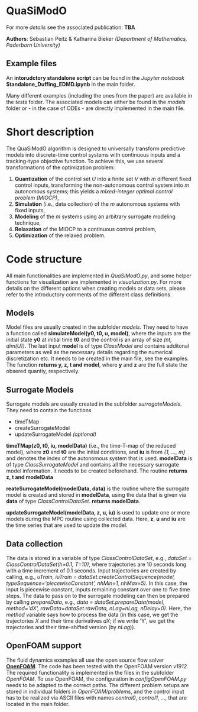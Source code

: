 # QuaSiModO

For more *details* see the associated publication: **TBA**

**Authors**: Sebastian Peitz & Katharina Bieker *(Department of Mathematics, Paderborn University)*

## Example files
An **intorudctory standalone script** can be found in the *Jupyter notebook* **Standalone_Duffing_EDMD.ipynb** in the main folder.

Many different examples (including the ones from the paper) are available in the *tests* folder. The associated models can either be found in the *models* folder or - in the case of ODEs - are directly implemented in the main file.

# Short description
The QuaSiModO algorithm is designed to universally transform predictive models into discrete-time control systems with continuous inputs and a tracking-type objective function. To achieve this, we use several transformations of the optimization problem:

1. **Quantization** of the control set *U* into a finite set *V* with *m* different fixed control inputs, transforming the non-autonomous control system into *m* autonomous systems; this yields a *mixed-integer optimal control problem (MIOCP)*,
2. **Simulation** (i.e., data collection) of the *m* autonomous systems with fixed inputs,
3. **Modeling** of the *m* systems using an arbitrary surrogate modeling technique,
4. **Relaxation** of the MIOCP to a continuous control problem,
5. **Optimization** of the relaxed problem.

# Code structure
All main functionalities are implemented in *QuaSiModO.py*, and some helper functions for visualization are implemented in *visualization.py*. For more details on the different options when creating models or data sets, please refer to the introductory comments of the different class definitions.

## Models
Model files are usually created in the subfolder *models*. They need to have a function called **simulateModel(y0, t0, u, model)**, where the inputs are the initial state **y0** at initial time **t0** and the control is an array of size *(nt, dim(U))*. The last input **model** is of type *ClassModel* and contains additonal parameters as well as the necessary details regarding the numerical discretization etc. It needs to be created in the main file, see the examples. The function **returns y, z, t and model**, where **y** and **z** are the full state the obsered quantiy, respectively.

## Surrogate Models
Surrogate models are usually created in the subfolder *surrogateModels*. They need to contain the functions 

* timeTMap
* createSurrogateModel
* updateSurrogateModel *(optional)*

**timeTMap(z0, t0, iu, modelData)** (i.e., the time-T-map of the reduced model), where **z0** and **t0** are the initial conditions, and **iu** is from *{1, ..., m}* and denotes the index of the autonomous system that is used. **modelData** is of type *ClassSurrogateModel* and contains all the necessary surrogate model information. It needs to be created beforehand. The routine **returns z, t and modelData**

**reateSurrogateModel(modelData, data)** is the routine where the surrogate model is created and stored in **modelData**, using the data that is given via **data** of type *ClassControlDataSet*. **returns modelData**.

**updateSurrogateModel(modelData, z, u, iu)** is used to update one or more models during the MPC routine using collected data. Here, **z**, **u** and **iu** are the time series that are used to update the model.

## Data collection
The data is stored in a variable of type *ClassControlDataSet*, e.g., *dataSet = ClassControlDataSet(h=0.1, T=10)*, where trajectories are 10 seconds long with a time increment of 0.1 seconds. Input trajectories are created by calling, e.g., *uTrain, iuTrain = dataSet.createControlSequence(model, typeSequence='piecewiseConstant', nhMin=1, nhMax=5)*. In this case, the input is piecewise constant, inputs remaining constant over one to five time steps. The data to pass on to the surrogate modeling can then be prepared by calling *prepareData*, e.g., *data = dataSet.prepareData(model, method='dX', rawData=dataSet.rawData, nLag=nLag, nDelay=0)*. Here, the *method* variable says how to process the data (in this case, we get the trajectories *X* and their time derivatives *dX*; if we write 'Y', we get the trajectories and their time-shifted version (by *nLag*)).

## OpenFOAM support
The fluid dynamics examples all use the open source flow solver [**OpenFOAM**](https://www.openfoam.com/). The code has been tested with the OpenFOAM version *v1912*. The required functionality is implemented in the files in the subfolder *OpenFOAM*. To use OpenFOAM, the configuration in *configOpenFOAM.py* needs to be adapted to the correct paths. The different problem setups are stored in individual folders in *OpenFOAM/problems*, and the control input has to be realized via ASCII files with names *control0*, *control1*, ..., that are located in the main folder.
